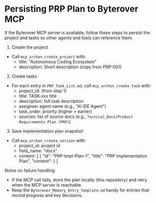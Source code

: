 # Persisting PRP Plan to Byterover MCP

If the Byterover MCP server is available, follow these steps to persist the project and tasks so other agents and tools can reference them.

1. Create the project
- Call `mcp_archon_create_project` with:
  - title: "Autonomous Coding Ecosystem"
  - description: Short description (copy from PRP-001)

2. Create tasks
- For each entry in `PRP_Task_List.md`, call `mcp_archon_create_task` with:
  - project_id: (from step 1)
  - title: TASK-xxx title
  - description: full task description
  - assignee: agent name (e.g., "AI IDE Agent")
  - task_order: priority (higher = earlier)
  - sources: list of source docs (e.g., `Tecnical_Docs/Product Requirements Plan (PRP)`)

3. Save implementation plan snapshot
- Call `mcp_archon_create_version` with:
  - project_id: project id
  - field_name: "docs"
  - content: [ { "id": "PRP-Impl-Plan-1", "title": "PRP Implementation Plan", "content": <plan markdown> } ]

Notes on failure handling
- If the MCP call fails, store the plan locally (this repository) and retry when the MCP server is reachable.
- Keep the `Byterover_Memory_Entry_Template.md` handy for entries that record progress and key decisions.

